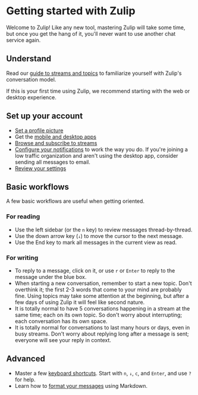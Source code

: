 # Getting started with Zulip

Welcome to Zulip! Like any new tool, mastering Zulip will take some time,
but once you get the hang of it, you'll never want to use another chat
service again.

## Understand

Read our [guide to streams and topics](/help/about-streams-and-topics) to familiarize
yourself with Zulip's conversation model.

If this is your first time using Zulip, we recommend starting with the web
or desktop experience.

## Set up your account

- [Set a profile picture](/help/change-your-profile-picture)
- Get the [mobile and desktop apps](/apps)
- [Browse and subscribe to streams](/help/browse-and-subscribe-to-streams)
- [Configure your notifications](/#settings/notifications) to work the way
  you do. If you're joining a low traffic organization and aren't using the
  desktop app, consider sending all messages to email.
- [Review your settings](/help/review-your-settings)

## Basic workflows

A few basic workflows are useful when getting oriented.

### For reading

- Use the left sidebar (or the `n` key) to review messages thread-by-thread.
- Use the down arrow key (`↓`) to move the cursor to the next message.
- Use the End key to mark all messages in the current view as read.

### For writing

- To reply to a message, click on it, or use `r` or `Enter` to reply to the
  message under the blue box.
- When starting a new conversation, remember to start a new topic. Don't
  overthink it; the first 2-3 words that come to your mind are probably
  fine. Using topics may take some attention at the beginning, but after a
  few days of using Zulip it will feel like second nature.
- It is totally normal to have 5 conversations happening in a stream at the
  same time; each on its own topic. So don't worry about interrupting; each
  conversation has its own space.
- It is totally normal for conversations to last many hours or days, even in
  busy streams. Don't worry about replying long after a message is sent;
  everyone will see your reply in context.

## Advanced

- Master a few [keyboard shortcuts](/help/keyboard-shortcuts). Start
  with `n`, `↓`, `c`, and `Enter`, and use `?` for help.
- Learn how to
  [format your messages](/help/format-your-message-using-markdown) using
  Markdown.

